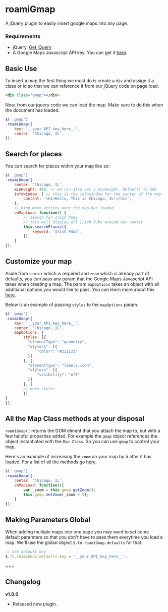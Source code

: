 # roamiGmap #

A jQuery plugin to easily insert google maps into any page.

### Requirements

* jQuery. [Get jQuery](https://code.jquery.com/)
* A Google Maps Javascript API key. You can get it [here](https://developers.google.com/maps/documentation/javascript/get-api-key).

## Basic Use

To insert a map the first thing we must do is create a `div` and assign it a class or id so that we can reference it from our jQuery code on page load.

```html
<div class="gmap"></div>
```

Now, from our jquery code we can load the map. Make sure to do this when the document has loaded.

```js
$('.gmap')
.roamiGmap({
	key: '__your_API_key_here__',
	center: 'Chicago, IL',
});
```

## Search for places

You can search for places within your map like so:

```js
$('.gmap')
.roamiGmap({
	center: 'Chicago, IL',
	minHeight: 400, // we can also set a minHeight. Defaults to 300
	infowindow: { // this is the infowindow for the center of the map
		content: '<h1>Hello, This is Chicago, IL!</h1>',
	},
	// bind more actions once the map has loaded
	onMapLoad: function() {
		// search for Irish Pubs
		// this will display all Irish Pubs around our center
		this.searchPlaces({
			keyword: 'Irish Pubs',
		});
	}
});
```

## Customize your map

Aside from `center` which is required and `zoom` which is already part of defaults, you can pass any param that the Google Maps Javascript API takes when creating a map. The param `mapOptions` takes an object with all additional options you would like to pass. You can learn more about this [here](https://developers.google.com/maps/documentation/javascript/3.exp/reference#MapOptions).

Below is an example of passing `styles` to the `mapOptions` param.

```js
$('.gmap')
.roamiGmap({
	key: '__your_API_key_here__',
	center: 'Chicago, IL',
	mapOptions: {
		styles: [{
		  "elementType": "geometry",
		  "stylers": [{
		      "color": "#212121"
		  }]
		}, {
		  "elementType": "labels.icon",
		  "stylers": [{
		      "visibility": "off"
		  }]
		}, {
		// more styles
		}]
}
});
```

## All the Map Class methods at your disposal

`roamiGmap()` returns the DOM elment that you attach the map to, but with a few helpful properties added. For example the `gmap` object references the object instantiated with the `Map Class`. So you can use `gmap` to control your map.

Here's an example of increasing the `zoom` on your map by 5 after it has loaded. For a list of all the methods go [here](https://developers.google.com/maps/documentation/javascript/3.exp/reference#Map).

```js
$('.gmap')
.roamiGmap({
	center: 'Chicago, IL',
	onMapLoad: function(){
		var _zoom = this.gmap.getZoom();
		this.gmap.setZoom(_zoom + 5);
	}
});
```

## Making Parameters Global

When adding multiple maps into one page you may want to set some default paramters so that you don't have to pass them everytime you load a map. We'll use the global object `$.fn.roamiGmap.defaults` for that.

```js
// Set default key
$.fn.roamiGmap.defaults.key = '__your_API_key_here__';
```

===

## Changelog

**v1.0.0**
* Relaesed new plugin.
